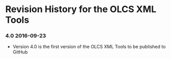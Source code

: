 # Revision History for the OLCS XML Tools ### 4.0 2016-09-23 - Version 4.0 is the first version of the OLCS XML Tools to be published to GitHub
